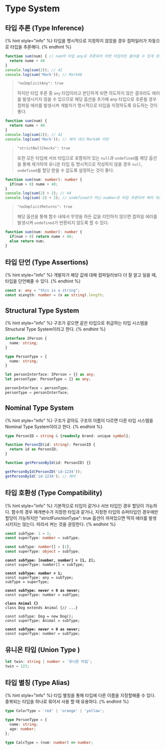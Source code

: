 # Type System

## 타입 추론 (Type Inference)

{% hint style="info" %}
타입을 명시적으로 지정하지 않았을 경우 컴파일러가 자동으로 타입을 추론해다.
{% endhint %}

```typescript
function sum(num) { // num의 타입 any로 추론되어 어떤 타입이든 들어올 수 있게 된다.
  return nume + 40
}
console.log(sum(2)); // 42
console.log(sum('Mark')); // Mark40
```

> `"noImplicitAny": true`
>
> 하지만 타입 추론 중 `any` 타입이라고 판단하게 되면 의도하지 않은 결과라도 에러를 발생시키지 않을 수 있으므로 해당 옵션을 추가해 any 타입으로 추론될 경우 컴파일 에러를 발생시켜 개발자가 명시적으로 타입을 지정하도록 유도하는 것이 좋다.

```typescript
function sum(num) { 
  return nume + 40
}
console.log(sum(2)); // 42
console.log(sum('Mark')); // 에러 대신 Mark40 리턴
```

> `"strictNullChecks": true`
>
> 또한 모든 타입에 서브 타입으로 포함되어 있는 `null`과 `undefined`를 해당 옵션을 통해 제거하여 유니온 타입 등 명시적으로 작성하지 않을 경우 `null`, `undefined`를 할당 받을 수 없도록 설정하는 것이 좋다.&#x20;

```typescript
function sum(num: number): number {
  if(num > 0) nume + 40;
}
console.log(sum(2) + 2); // 44
console.log(sum(-2) + 2); // undefined가 아닌 number로 타입 추론되어 에러 대신 NaN 발생 
```

> `"noImplicitReturns": true`
>
> 해당 옵션을 통해 함수 내에서 무엇을 하든 값을 리턴하지 않으면 컴파일 에러를 발생시켜 `undefined`가 반환되지 않도록 할 수 있다.

```typescript
function sum(num: number): number {
  if(num > 0) return nume + 40;
  else return num;
}
```

## 타입 단언 (Type Assertions) <a href="#type-assertions" id="type-assertions"></a>

{% hint style="info" %}
개발자가 해당 값에 대해 컴파일러보다 더 잘 알고 일을 때, 타입을 단언해줄 수 있다.
{% endhint %}

```typescript
const x: any = "this is a string";
const xLength: number = (x as string).length;
```

## Structural Type System

{% hint style="info" %}
구조가 같으면 같은 타입으로 취급하는 타입 시스템을 Structural Type System이라고 한다.
{% endhint %}

```typescript
interface IPerson {
  name: string;
}

type PersonType = {
  name: string;
}

let personInterface: IPerson = {} as any;
let personType: PersonType = {} as any;

personInterface = personType;
personType = personInterface;
```

## Nominal Type System

{% hint style="info" %}
구조가 같아도 구조의 이름이 다르면 다른 타입 시스템을 Nominal Type System이라고 한다.
{% endhint %}

```typescript
type PersonID = string & {readonly brand: unique symbol};

function PersonID(id: string): PersonID {
  return id as PersonID;
}

function getPersonById(id: PersonID) {}

getPersonById(PersonID('id-1234'));
getPersonById('id-1234'); // 에러
```

## 타입 호환성 (Type Compatibility)

{% hint style="info" %}
기본적으로 타입이 같거나 서브 타입인 경우 할당이 가능하다. 함수의 경우 매개변수가 지정한 타입과 같거나, 지정한 타입의 슈퍼타입인 경우에만 할당이 가능하지만 "strictFunctionType": true 옵션이 꺼져있으면 딱히 에러를 발생시키지는 않는다. 따라서 켜는 것을 권장한다.
{% endhint %}

```typescript
const subType: 1 = 1;
const superType: number = subType;
```

```typescript
const subType: number[] = [1];
const superType: object = subType;
```

<pre class="language-typescript"><code class="lang-typescript"><strong>const subType: [number, number] = [1, 2];
</strong>const superType: number[] = subType;</code></pre>

<pre class="language-typescript"><code class="lang-typescript"><strong>const subType: number = 1;
</strong>const superType: any = subType;
subType = superType; </code></pre>

<pre class="language-typescript"><code class="lang-typescript"><strong>const subType: never = 0 as never;
</strong>const superType: number = subType;</code></pre>

<pre class="language-typescript"><code class="lang-typescript"><strong>class Animal {}
</strong>class Dog extends Animal {// ...}

const subType: Dog = new Dog();
const superType: Animal = subType;</code></pre>

<pre class="language-typescript"><code class="lang-typescript"><strong>const subType: never = 0 as never;
</strong>const superType: number = subType;</code></pre>

## 유니온 타입 (Union Type )

```typescript
let twin: string | number = '유니온 타입';
twin = 123;
```

## 타입 별칭 (Type Alias)&#x20;

{% hint style="info" %}
타입 별칭을 통해 타입에 다른 이름을 지정할해줄 수 있다. 중복되는 타입을 하나로 묶어서 사용 할 때 유용하다.
{% endhint %}

```typescript
type ColorType = 'red' | 'orange' | 'yellow';
```

```typescript
type PersonType = {
  name: string;
  age: number;
};
```

```typescript
type CalcType = (num: number) => number;
```

